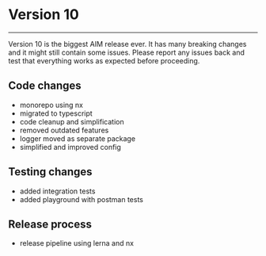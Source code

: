 # Version 10
------

Version 10 is the biggest AIM release ever. It has many breaking changes and it might still contain some issues. Please report any issues back and test that everything works as expected before proceeding. 

## Code changes
* monorepo using nx
* migrated to typescript
* code cleanup and simplification
* removed outdated features
* logger moved as separate package
* simplified and improved config

## Testing changes
* added integration tests
* added playground with postman tests

## Release process
* release pipeline using lerna and nx